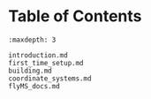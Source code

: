 # Table of Contents

```{toctree}
:maxdepth: 3

introduction.md
first_time_setup.md
building.md
coordinate_systems.md
flyMS_docs.md

```